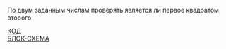 По двум заданным числам проверять является ли первое квадратом второго

[КОД](Program.cs)   
[БЛОК-СХЕМА](diagram.drawio.png)